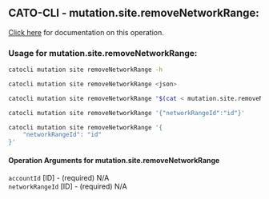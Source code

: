 
## CATO-CLI - mutation.site.removeNetworkRange:
[Click here](https://api.catonetworks.com/documentation/#mutation-mutation.site.removeNetworkRange) for documentation on this operation.

### Usage for mutation.site.removeNetworkRange:

```bash
catocli mutation site removeNetworkRange -h

catocli mutation site removeNetworkRange <json>

catocli mutation site removeNetworkRange "$(cat < mutation.site.removeNetworkRange.json)"

catocli mutation site removeNetworkRange '{"networkRangeId":"id"}'

catocli mutation site removeNetworkRange '{
    "networkRangeId": "id"
}'
```

#### Operation Arguments for mutation.site.removeNetworkRange ####

`accountId` [ID] - (required) N/A    
`networkRangeId` [ID] - (required) N/A    
